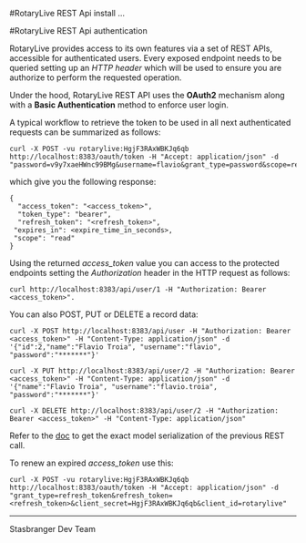 #RotaryLive REST Api install
...


#RotaryLive REST Api authentication

RotaryLive provides access to its own features via a set of REST APIs, accessible for authenticated users. 
Every exposed endpoint needs to be queried setting up an *HTTP header* which will be used to ensure you are authorize to perform the requested operation.

Under the hood, RotaryLive REST API uses the **OAuth2** mechanism along with a **Basic Authentication** method to enforce user login. 

A typical workflow to retrieve the token to be used in all next authenticated requests can be summarized as follows:

    curl -X POST -vu rotarylive:HgjF3RAxWBKJq6qb http://localhost:8383/oauth/token -H "Accept: application/json" -d "password=v9y7xaeHWnc99BMg&username=flavio&grant_type=password&scope=read&client_secret=HgjF3RAxWBKJq6qb&client_id=rotarylive"

which give you the following response:

    {
      "access_token": "<access_token>",
      "token_type": "bearer",
      "refresh_token": "<refresh_token>",
     "expires_in": <expire_time_in_seconds>,
     "scope": "read"
    }

Using the returned *access_token* value you can access to the protected endpoints setting the *Authorization* header in the HTTP request as follows:

    curl http://localhost:8383/api/user/1 -H "Authorization: Bearer <access_token>".

You can also POST, PUT or DELETE a record data:    
    
    curl -X POST http://localhost:8383/api/user -H "Authorization: Bearer <access_token>" -H "Content-Type: application/json" -d '{"id":2,"name":"Flavio Troia", "username":"flavio", "password":"*******"}'
    
    curl -X PUT http://localhost:8383/api/user/2 -H "Authorization: Bearer <access_token>" -H "Content-Type: application/json" -d '{"name":"Flavio Troia", "username":"flavio.troia", "password":"*******"}'
    
    curl -X DELETE http://localhost:8383/api/user/2 -H "Authorization: Bearer <access_token>" -H "Content-Type: application/json"
  
Refer to the [doc](http://%3CRotaryLiveRESTAPIUrl%3E:8282/v2/api-docs) to get the exact model serialization of the previous REST call.

To renew an expired *access_token* use this:

    curl -X POST -vu rotarylive:HgjF3RAxWBKJq6qb http://localhost:8383/oauth/token -H "Accept: application/json" -d "grant_type=refresh_token&refresh_token=<refresh_token>&client_secret=HgjF3RAxWBKJq6qb&client_id=rotarylive"


----------
Stasbranger Dev Team